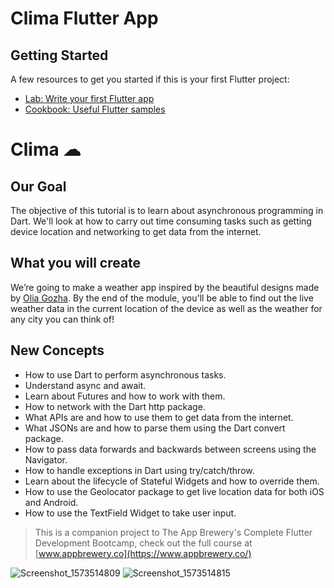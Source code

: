 # Clima Flutter App

## Getting Started
A few resources to get you started if this is your first Flutter project:
- [Lab: Write your first Flutter app](https://flutter.dev/docs/get-started/codelab)
- [Cookbook: Useful Flutter samples](https://flutter.dev/docs/cookbook)

# Clima ☁

## Our Goal
The objective of this tutorial is to learn about asynchronous programming in Dart. We'll look at how to carry out time consuming tasks such as getting device location and networking to get data from the internet. 

## What you will create
We’re going to make a weather app inspired by the beautiful designs made by [Olia Gozha](https://dribbble.com/shots/4663154-). By the end of the module, you'll be able to find out the live weather data in the current location of the device as well as the weather for any city you can think of!

## New Concepts
- How to use Dart to perform asynchronous tasks.
- Understand async and await.
- Learn about Futures and how to work with them.
- How to network with the Dart http package.
- What APIs are and how to use them to get data from the internet.
- What JSONs are and how to parse them using the Dart convert package.
- How to pass data forwards and backwards between screens using the Navigator.
- How to handle exceptions in Dart using try/catch/throw.
- Learn about the lifecycle of Stateful Widgets and how to override them.
- How to use the Geolocator package to get live location data for both iOS and Android.
- How to use the TextField Widget to take user input.

>This is a companion project to The App Brewery's Complete Flutter Development Bootcamp, check out the full course at [www.appbrewery.co](https://www.appbrewery.co/)

![Screenshot_1573514809](https://user-images.githubusercontent.com/42913303/68629338-19ced600-04ec-11ea-8005-c996d30125ca.png)
![Screenshot_1573514815](https://user-images.githubusercontent.com/42913303/68629339-1a676c80-04ec-11ea-835a-5f2385a2b08b.png)
